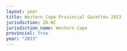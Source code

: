 ```yaml
---
layout: year
title: Western Cape Provincial Gazettes 2013
jurisdiction: ZA-WC
jurisdiction_name: Western Cape
provincial: true
year: "2013"
---
```

